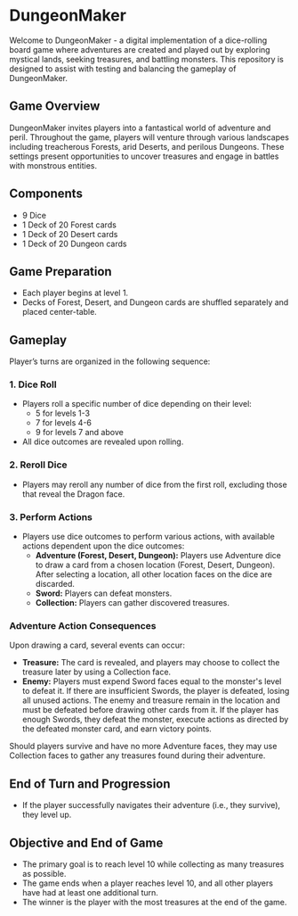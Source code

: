 # DungeonMaker

Welcome to DungeonMaker - a digital implementation of a dice-rolling board game where adventures are created and played out by exploring mystical lands, seeking treasures, and battling monsters. This repository is designed to assist with testing and balancing the gameplay of DungeonMaker.

## Game Overview

DungeonMaker invites players into a fantastical world of adventure and peril. Throughout the game, players will venture through various landscapes including treacherous Forests, arid Deserts, and perilous Dungeons. These settings present opportunities to uncover treasures and engage in battles with monstrous entities.

## Components

- 9 Dice
- 1 Deck of 20 Forest cards
- 1 Deck of 20 Desert cards
- 1 Deck of 20 Dungeon cards

## Game Preparation

- Each player begins at level 1.
- Decks of Forest, Desert, and Dungeon cards are shuffled separately and placed center-table.

## Gameplay

Player’s turns are organized in the following sequence:

### 1. Dice Roll

- Players roll a specific number of dice depending on their level:
  - 5 for levels 1-3
  - 7 for levels 4-6
  - 9 for levels 7 and above
- All dice outcomes are revealed upon rolling.

### 2. Reroll Dice

- Players may reroll any number of dice from the first roll, excluding those that reveal the Dragon face.

### 3. Perform Actions

- Players use dice outcomes to perform various actions, with available actions dependent upon the dice outcomes:
  - **Adventure (Forest, Desert, Dungeon):** Players use Adventure dice to draw a card from a chosen location (Forest, Desert, Dungeon). After selecting a location, all other location faces on the dice are discarded.
  - **Sword:** Players can defeat monsters.
  - **Collection:** Players can gather discovered treasures.
    
### Adventure Action Consequences

Upon drawing a card, several events can occur:

- **Treasure:** The card is revealed, and players may choose to collect the treasure later by using a Collection face.
- **Enemy:** Players must expend Sword faces equal to the monster's level to defeat it. If there are insufficient Swords, the player is defeated, losing all unused actions. The enemy and treasure remain in the location and must be defeated before drawing other cards from it. If the player has enough Swords, they defeat the monster, execute actions as directed by the defeated monster card, and earn victory points.

Should players survive and have no more Adventure faces, they may use Collection faces to gather any treasures found during their adventure.

## End of Turn and Progression

- If the player successfully navigates their adventure (i.e., they survive), they level up.

## Objective and End of Game

- The primary goal is to reach level 10 while collecting as many treasures as possible.
- The game ends when a player reaches level 10, and all other players have had at least one additional turn.
- The winner is the player with the most treasures at the end of the game.
